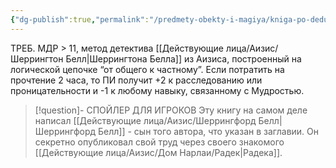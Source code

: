 ```yaml
---
{"dg-publish":true,"permalink":"/predmety-obekty-i-magiya/kniga-po-dedukczii-avt-sh-bell/","dgPassFrontmatter":true}
---
```



ТРЕБ. МДР > 11, метод детектива [[Действующие лица/Аизис/Шеррингтон Белл\|Шеррингтона Белла]] из Аизиса, построенный на логической цепочке “от общего к частному”. Если потратить на прочтение 2 часа, то ПИ получит +2 к расследованию или проницательности и -1 к любому навыку, связанному с Мудростью.
> [!question]- СПОЙЛЕР ДЛЯ ИГРОКОВ
> Эту книгу на самом деле написал [[Действующие лица/Аизис/Шеррингфорд Белл\|Шеррингфорд Белл]] - сын того автора, что указан в заглавии. Он секретно опубликовал свой труд через своего знакомого [[Действующие лица/Аизис/Дом Нарлаи/Радек\|Радека]].